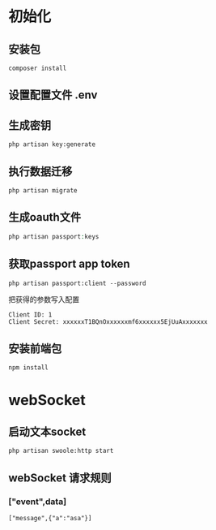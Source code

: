 # 初始化
## 安装包
```
composer install
```
## 设置配置文件 .env 
## 生成密钥 
```
php artisan key:generate
```
## 执行数据迁移
```
php artisan migrate
```
## 生成oauth文件
```php
php artisan passport:keys
```
## 获取passport app token
```
php artisan passport:client --password 
```
把获得的参数写入配置
```
Client ID: 1
Client Secret: xxxxxxT1BQnOxxxxxxmf6xxxxxx5EjUuAxxxxxxx
```
## 安装前端包
```
npm install
```
# webSocket
## 启动文本socket
```
php artisan swoole:http start
```
## webSocket 请求规则
### ["event",data]
```
["message",{"a":"asa"}]
```